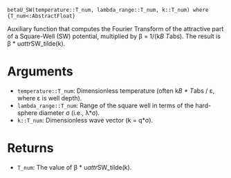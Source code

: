 ```
betaU_SW(temperature::T_num, lambda_range::T_num, k::T_num) where {T_num<:AbstractFloat}
```

Auxiliary function that computes the Fourier Transform of the attractive part of a Square-Well (SW) potential, multiplied by β = 1/(k*B T*abs). The result is β * u*attr*SW_tilde(k).

# Arguments

  * `temperature::T_num`: Dimensionless temperature (often k*B * T*abs / ε, where ε is well depth).
  * `lambda_range::T_num`: Range of the square well in terms of the hard-sphere diameter σ (i.e., λ*σ).
  * `k::T_num`: Dimensionless wave vector (k = q*σ).

# Returns

  * `T_num`: The value of β * u*attr*SW_tilde(k).
